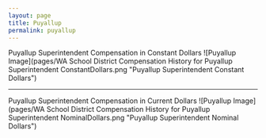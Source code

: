 ```yaml
---
layout: page
title: Puyallup
permalink: puyallup
---
```



Puyallup Superintendent Compensation in Constant Dollars
![Puyallup Image](pages/WA School District Compensation History for Puyallup Superintendent ConstantDollars.png "Puyallup Superintendent Constant Dollars")
___

Puyallup Superintendent Compensation in Current Dollars
![Puyallup Image](pages/WA School District Compensation History for Puyallup Superintendent NominalDollars.png "Puyallup Superintendent Nominal Dollars")